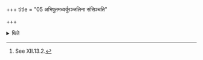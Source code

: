 +++
title = "05 अभिषुतमध्वर्युरञ्जलिना संसिञ्चति"

+++

<details><summary>थिते</summary>

5. The Adhvaryu pours the Soma juice which has been exctracted, (into a pitcher) by means of his folded hands.[^1]   

[^1]: See XII.13.2.  
</details>
